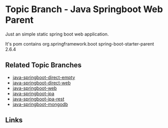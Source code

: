 # Topic Branch - Java Springboot Web Parent

Just an simple static spring boot web application.

It's pom contains 
    <parent>
        <groupId>org.springframework.boot</groupId>
        <artifactId>spring-boot-starter-parent</artifactId>
        <version>2.6.4</version>
        <relativePath/>
    </parent>

## Related Topic Branches
* [java-springboot-direct-empty](../../tree/java-springboot-direct-empty)
* [java-springboot-direct-web](../../tree/java-springboot-direct-web)
* [java-springboot-web](../../tree/javaspring-boot-web)
* [java-springboot-jpa](../../tree/java-springboot-jpa)
* [java-springboot-jpa-rest](../../tree/java-springboot-jpa-rest)
* [java-springboot-mongodb](../../tree/java-springboot-mongodb)


## Links

